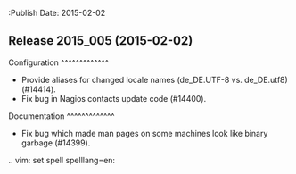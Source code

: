 :Publish Date: 2015-02-02

Release 2015_005 (2015-02-02)
-----------------------------

Configuration
^^^^^^^^^^^^^

* Provide aliases for changed locale names (de_DE.UTF-8 vs. de_DE.utf8)
  (#14414).
* Fix bug in Nagios contacts update code (#14400).


Documentation
^^^^^^^^^^^^^

* Fix bug which made man pages on some machines look like binary garbage
  (#14399).


.. vim: set spell spelllang=en:
